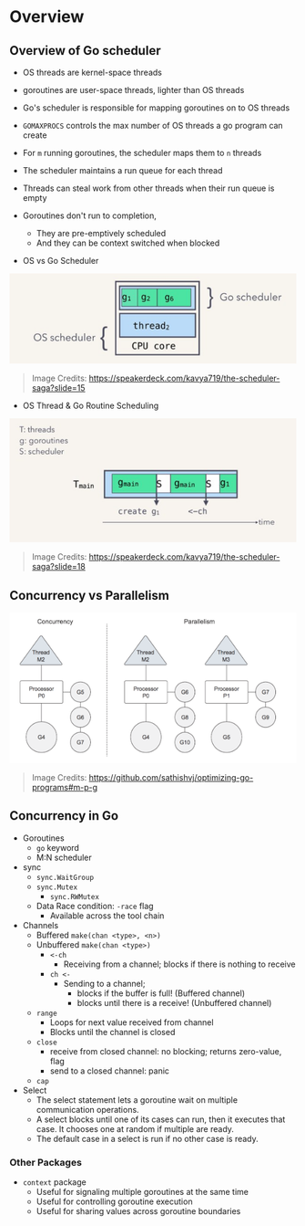 # Overview

## Overview of Go scheduler

- OS threads are kernel-space threads
- goroutines are user-space threads, lighter than OS threads
- Go's scheduler is responsible for mapping goroutines on to OS threads
- `GOMAXPROCS` controls the max number of OS threads a go program can create
- For `m` running goroutines, the scheduler maps them to `n` threads
- The scheduler maintains a run queue for each thread
- Threads can steal work from other threads when their run queue is empty
- Goroutines don't run to completion,
  - They are pre-emptively scheduled
  - And they can be context switched when blocked

- OS vs Go Scheduler

![OS vs Go Scheduler](assets/go-vs-os-scheduler.png)

> Image Credits: https://speakerdeck.com/kavya719/the-scheduler-saga?slide=15

- OS Thread & Go Routine Scheduling

![Goroutine vs OS Thread](assets/os-thread-goroutine.png)
> Image Credits: https://speakerdeck.com/kavya719/the-scheduler-saga?slide=18

## Concurrency vs Parallelism

![Concurrency vs Parallelism](assets/4-concurrency-and-parallelism.png)

> Image Credits: https://github.com/sathishvj/optimizing-go-programs#m-p-g

## Concurrency in Go

- Goroutines
  - `go` keyword
  - M:N scheduler
- sync
  - `sync.WaitGroup`
  - `sync.Mutex`
    - `sync.RWMutex`
  - Data Race condition: `-race` flag
    - Available across the tool chain
- Channels
  - Buffered `make(chan <type>, <n>)`
  - Unbuffered `make(chan <type>)`
    - `<-ch`
      - Receiving from a channel; blocks if there is nothing to receive
    - `ch <-`
      - Sending to a channel;
        - blocks if the buffer is full! (Buffered channel)
        - blocks until there is a receive! (Unbuffered channel)
  - `range`
    - Loops for next value received from channel
    - Blocks until the channel is closed
  - `close`
    - receive from closed channel: no blocking; returns zero-value, flag
    - send to a closed channel: panic
  - `cap`
- Select
  - The select statement lets a goroutine wait on multiple communication operations.
  - A select blocks until one of its cases can run, then it executes that case. It chooses one at random if multiple are ready.
  - The default case in a select is run if no other case is ready.

### Other Packages

- `context` package
  - Useful for signaling multiple goroutines at the same time
  - Useful for controlling goroutine execution
  - Useful for sharing values across goroutine boundaries
